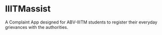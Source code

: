 # IIITMassist
A Complaint App designed for ABV-IIITM students to register their everyday grievances with the authorities.
